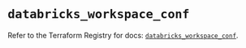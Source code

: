 # `databricks_workspace_conf`

Refer to the Terraform Registry for docs: [`databricks_workspace_conf`](https://registry.terraform.io/providers/databricks/databricks/1.80.0/docs/resources/workspace_conf).

